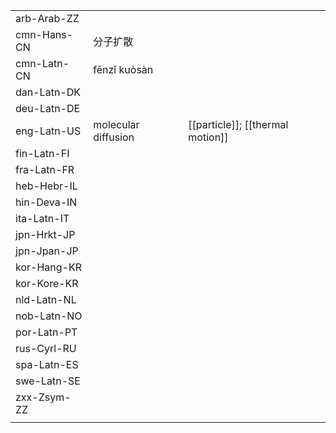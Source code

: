 | | | |
|-|-|-|
| arb-Arab-ZZ |  |  |
| cmn-Hans-CN | 分子扩散 |  |
| cmn-Latn-CN | fēnzǐ kuòsàn |  |
| dan-Latn-DK |  |  |
| deu-Latn-DE |  |  |
| eng-Latn-US | molecular diffusion | [[particle]]; [[thermal motion]] |
| fin-Latn-FI |  |  |
| fra-Latn-FR |  |  |
| heb-Hebr-IL |  |  |
| hin-Deva-IN |  |  |
| ita-Latn-IT |  |  |
| jpn-Hrkt-JP |  |  |
| jpn-Jpan-JP |  |  |
| kor-Hang-KR |  |  |
| kor-Kore-KR |  |  |
| nld-Latn-NL |  |  |
| nob-Latn-NO |  |  |
| por-Latn-PT |  |  |
| rus-Cyrl-RU |  |  |
| spa-Latn-ES |  |  |
| swe-Latn-SE |  |  |
| zxx-Zsym-ZZ |  |  |
|  |  |  |
